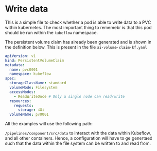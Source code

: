 # Write data

This is a simple file to check whether a pod is able to write
data to a PVC within kubernetes. The most important thing to 
rememebr is that this pod should be run within the `kubeflow`
namespace.

The persistent volume claim has already been generated and is shown
in the definition below. This is present in the file `ai-volume-claim-kf.yaml`

```YAML
apiVersion: v1
kind: PersistentVolumeClaim
metadata:
  name: pvc0001
  namespace: kubeflow
spec:
  storageClassName: standard
  volumeMode: Filesystem
  accessModes:
    - ReadWriteOnce # Only a single node can read/write
  resources:
    requests:
      storage: 4Gi
  volumeName: pv0001
```


All the examples will use the following path:

`/pipelines/component/src/data` to interact with the data within
Kubeflow, and all other containers. Hence, a configuration will
have to ge genertaed such that the data within the file system can
be written to and read from. 